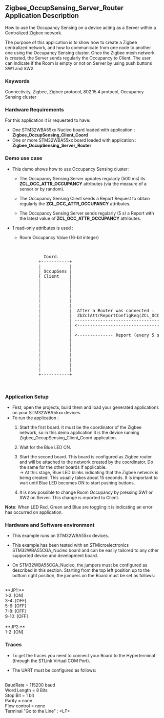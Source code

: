 ## __Zigbee_OccupSensing_Server_Router Application Description__

How to use the Occupancy Sensing on a device acting as a Server within a Centralized Zigbee network.
    
The purpose of this application is to show how to create a Zigbee centralized network, and how to communicate from one node to another one using the Occupancy Sensing cluster. 
Once the Zigbee mesh network is created, the Server sends regularly the Occupancy to Client. The user can indicate if the Room is empty or not on Server by using push buttons SW1 and SW2.

### __Keywords__

Connectivity, Zigbee, Zigbee protocol, 802.15.4 protocol, Occupancy Sensing cluster  
     
### __Hardware Requirements__

For this application it is requested to have:  

* One STM32WBA55xx Nucleo board loaded with application : **Zigbee_OccupSensing_Client_Coord**  
* One or more STM32WBA55xx board loaded with application : **Zigbee_OccupSensing_Server_Router**  

### __Demo use case__

* This demo shows how to use Occupancy Sensing cluster:
	* The Occupancy Sensing Server updates regularly (500 ms) its **ZCL_OCC_ATTR_OCCUPANCY** attributes (via the measure of a sensor or by random).  
	
    * The Occupancy Sensing Client sends a Report Request to obtain regularly the **ZCL_OCC_ATTR_OCCUPANCY** attributes.  
	
	* The Occupancy Sensing Server sends regularly (5 s) a Report with the latest value of **ZCL_OCC_ATTR_OCCUPANCY** attributes.  
	  
* 1 read-only attributes is used :
    * Room Occupancy Value (16-bit integer)  
	
<pre>
    
 
               Coord.                                                                       Router
             +-----------+                                                               +-----------+
             |           |                                                               |           |                                       
             | OccupSens |                                                               | OccupSens |
             [ Client    |                                                               | Server    |  - Occupancy Sensing Server during Init 
             |           |                                                               |           |    launch a 500 ms Periodic Timer
             |           |                                                               |           |  
             |           |                                                               |           |  - Every 500 ms
             |           |                                                               |           |    * Read the Occupancy Sensor (if exist)
             |           |                                                               |           |      or simulate it with RNG.
             |           |                                                               |           |    * <= ZbZclAttrIntegerWrite(ZCL_OCC_ATTR_OCCUPANCY) 
             |           |  After a Router was connected :                               |           |
             |           |  ZbZclAttrReportConfigReq(ZCL_OCC_ATTR_OCCUPANCY, 5sec)       |           |
             |           | ------------------------------------------------------------> |           |
             |           | <------------------------------------------------------------ |           |
             |           |                                                               |           |
             |           | <-------------- Report (every 5 seconds) -------------------- |           |
             |           |                                                               |           |             
             |           |                                                               |           | <= PushB SW1 : Indicate Room Occupancy.
             |           |                                                               |           |			          -> ZbZclAttrIntegerWrite(ZCL_OCC_ATTR_OCCUPANCY)
             |           |                                                               |           |			 
             |           |                                                               |           | <= PushB SW2 : Indicate Room Empty.		 
             |           |                                                               |           |			          -> ZbZclAttrIntegerWrite(ZCL_OCC_ATTR_OCCUPANCY)
             |           |                                                               |           |			 
             +-----------+                                                               +-----------+
  

</pre> 

### __Application Setup__

* First, open the projects, build them and load your generated applications on your STM32WBA55xx devices.
* To run the application :
	1. Start the first board. It must be the coordinator of the Zigbee network, so in this demo application it is the device running Zigbee_OccupSensing_Client_Coord application.  
    
	2. Wait for the Blue LED ON.  
	
    3. Start the second board. This board is configured as Zigbee router and will be attached to the network created by the coordinator.
	Do the same for the other boards if applicable.    
&rarr; At this stage, Blue LED blinks indicating that the Zigbee network is being created. This usually takes about 15 seconds. It is important to wait until Blue LED becomes ON to start pushing buttons.     
	 
	4. It is now possible to change Room Occupancy by pressing SW1 or SW2 on Server. This change is reported to Client.  
			
**Note:** When LED Red, Green and Blue are toggling it is indicating an error has occurred on application.

### __Hardware and Software environment__

* This example runs on STM32WBA55xx devices.  

* This example has been tested with an STMicroelectronics STM32WBA55CGA_Nucleo board and can be easily tailored to any other supported device and development board.  

* On STM32WBA55CGA_Nucleo, the jumpers must be configured as described in this section. Starting from the top left position up to the bottom right position, the jumpers on the Board must be set as follows:
<br>    
**JP1:**</br>
1-2:  [ON]</br>
3-4:  [OFF]</br>
5-6:  [OFF]</br>
7-8:  [OFF]</br>
9-10: [OFF]</br>
<br>
**JP2:**</br>
1-2:  [ON]  

### __Traces__

* To get the traces you need to connect your Board to the Hyperterminal (through the STLink Virtual COM Port).  

* The UART must be configured as follows:  
<br>
BaudRate       = 115200 baud</br>
Word Length    = 8 Bits</br>
Stop Bit       = 1 bit</br>
Parity         = none</br>
Flow control   = none</br>
Terminal   "Go to the Line" : &lt;LF&gt;  
